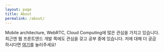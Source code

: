 ```yaml
---
layout: page
title: About
permalink: /about/
---
```


Mobile architecture, WebRTC, Cloud Computing에 많은 관심을 가지고 있습니다. 최근엔 웹 프론트엔드 개발 쪽에도 관심을 갖고 공부 중에 있습니다. 저에 대해 더 궁금하시다면 [여기](https://seongjae-moon.web.app/)를 눌러주세요!
